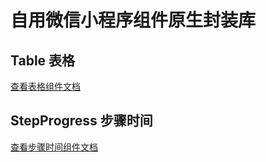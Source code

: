 # 自用微信小程序组件原生封装库

## Table 表格
[查看表格组件文档](./MiniProgram/pages/table/README.md)

## StepProgress 步骤时间
[查看步骤时间组件文档](./MiniProgram/pages/stepProgress/README.md)
